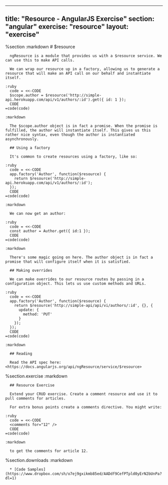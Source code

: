 ---
  title: "Resource - AngularJS Exercise"
  section: "angular"
  exercise: "resource"
  layout: "exercise"
  ---
  
  %section
    :markdown
      # $resource
  
      ngResource is a module that provides us with a $resource service. We can use this to make API calls.
  
      We can wrap our resource up in a factory, allowing us to generate a resource that will make an API call on our behalf and instantiate itself.
  
    :ruby
      code = <<-CODE
      $scope.author = $resource('http://simple-api.herokuapp.com/api/v1/authors/:id').get({ id: 1 });
      CODE
    =code(code)
  
    :markdown
  
      The $scope.author object is in fact a promise. When the promise is fulfilled, the author will instantiate itself. This gives us this rather nice syntax, even though the author is instantiated asynchronously.
  
      ## Using a factory
  
      It's common to create resources using a factory, like so:
  
    :ruby
      code = <<-CODE
      app.factory('Author', function($resource) {
        return $resource('http://simple-api.herokuapp.com/api/v1/authors/:id');
      });
      CODE
    =code(code)
  
    :markdown
  
      We can now get an author:
  
    :ruby
      code = <<-CODE
      const author = Author.get({ id:1 });
      CODE
    =code(code)
  
    :markdown
  
      There's some magic going on here. The author object is in fact a promise that will configure itself when it is satisfied.
  
      ## Making overrides
  
      We can make overrides to our resource routes by passing in a configuration object. This lets us use custom methods and URLs.
  
    :ruby
      code = <<-CODE
      app.factory('Author', function($resource) {
        return $resource('http://simple-api/api/vi/authors/:id', {}, {
          update: {
            method: 'PUT'
          }
        });
      });
      CODE
    =code(code)
  
    :markdown
  
      ## Reading
  
      Read the API spec here: <https://docs.angularjs.org/api/ngResource/service/$resource>
  
  %section.exercise
    :markdown
  
      ## Resource Exercise
  
      Extend your CRUD exercise. Create a comment resource and use it to pull comments for articles.
  
      For extra bonus points create a comments directive. You might write:
  
    :ruby
      code = <<-CODE
      <comments for="12" />
      CODE
    =code(code)
  
    :markdown
  
      to get the comments for article 12.
  
  %section.downloads
    :markdown
  
      * [Code Samples](https://www.dropbox.com/sh/o7ej9gxikmb85ed/AADdf9CefPTpld0yErN2bUnPa?dl=1)
  